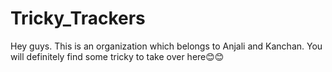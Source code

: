 # Tricky_Trackers
Hey guys. This is an organization which belongs to Anjali and Kanchan. You will definitely find some tricky to take over here😊😊
